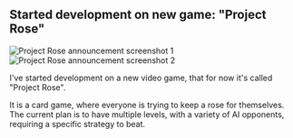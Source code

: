 ## Started development on new game: "Project Rose"

![Project Rose announcement screenshot 1](@ROOT@/images/news/project_rose-announce-1.png "Project Rose work in progress footage 1")
![Project Rose announcement screenshot 2](@ROOT@/images/news/project_rose-announce-2.png "Project Rose work in progress footage 2")

I've started development on a new video game, that for now it's called "Project Rose".

It is a card game, where everyone is trying to keep a rose for themselves. The current plan is to have multiple levels, with a variety of AI opponents, requiring a specific strategy to beat.
